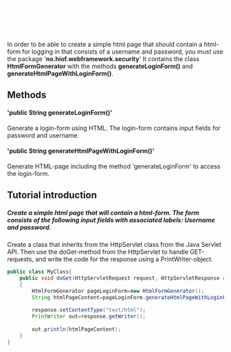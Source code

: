 <h1 style="color: white">API Documentation for "HtmlFormGenerator" class</h1>

In order to be able to create a simple html page that should contain a html-form for logging 
in that consists of a username and password, you must use the package '**no.hiof.webframework.security**'
It contains the class **HtmlFormGenerator** with the methods **generateLoginForm()** 
and **generateHtmlPageWithLoginForm()**.


## Methods
#### 'public String generateLoginForm()'
Generate a login-form using HTML. The login-form contains input fields for password and username.

#### 'public String generateHtmlPageWithLoginForm()'
Generate HTML-page including the method 'generateLoginForm' to access the login-form.

## Tutorial introduction

##### Create a simple html page that will contain a html-form. The form consists of the following input fields with associated labels: Username and password.

Create a class that inherits from the HttpServlet class from the Java Servlet API.
Then use the doGet-method from the HttpServlet to handle GET-requests,
and write the code for the response using a PrintWriter-object.

```java
public class MyClass{
    public void doGet(HttpServletRequest request, HttpServletResponse response) throws ServletException, IOException
    { 
        HtmlFormGenerator pageLoginForm=new HtmlFormGenerator();
        String htmlPageContent=pageLoginForm.generateHtmlPageWithLoginForm();
    
        response.setContentType("text/html");
        PrintWriter out=response.getWriter();
                
        out.println(htmlPageContent);
    }
}
````